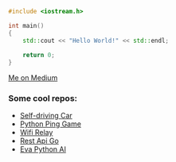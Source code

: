 ```c++
#include <iostream.h>

int main()
{
    std::cout << "Hello World!" << std::endl;
    
    return 0;
}
```
<a href="https://medium.com/@dionisioedu">Me on Medium</a>

<h3>Some cool repos:</h3>
<ul>
    <li><a href="https://github.com/dionisioedu/Self-driving-car">Self-driving Car</a></li>
    <li><a href="https://github.com/dionisioedu/pythonpinggame">Python Ping Game</a></li>
    <li><a href="https://github.com/dionisioedu/wifi_relay">Wifi Relay</a></li>
    <li><a href="https://github.com/dionisioedu/rest-api-go">Rest Api Go</a></li>
    <li><a href="https://github.com/dionisioedu/eva-python-ia">Eva Python AI</a></li>
</ul>


